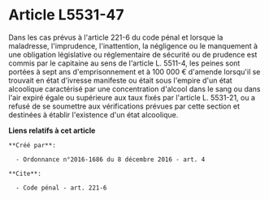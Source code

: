 # Article L5531-47

Dans les cas prévus à l'article 221-6 du code pénal et lorsque la maladresse, l'imprudence, l'inattention, la négligence ou
le manquement à une obligation législative ou réglementaire de sécurité ou de prudence est commis par le capitaine au sens de
l'article L. 5511-4, les peines sont portées à sept ans d'emprisonnement et à 100 000 € d'amende lorsqu'il se trouvait en
état d'ivresse manifeste ou était sous l'empire d'un état alcoolique caractérisé par une concentration d'alcool dans le sang
ou dans l'air expiré égale ou supérieure aux taux fixés par l'article L. 5531-21, ou a refusé de se soumettre aux
vérifications prévues par cette section et destinées à établir l'existence d'un état alcoolique.

**Liens relatifs à cet article**

	**Créé par**:

	  - Ordonnance n°2016-1686 du 8 décembre 2016 - art. 4

	**Cite**:

	  - Code pénal - art. 221-6
